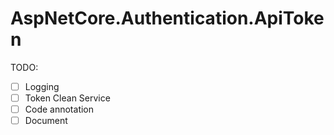 # AspNetCore.Authentication.ApiToken

TODO:

- [ ] Logging
- [ ] Token Clean Service
- [ ] Code annotation
- [ ] Document